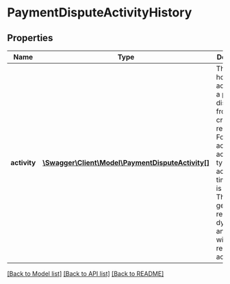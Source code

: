 # PaymentDisputeActivityHistory

## Properties
Name | Type | Description | Notes
------------ | ------------- | ------------- | -------------
**activity** | [**\Swagger\Client\Model\PaymentDisputeActivity[]**](PaymentDisputeActivity.md) | This array holds all activities of a payment dispute, from creation to resolution. For each activity, the activity type, the actor, and a timestamp is shown. The getActivities response is dynamic, and grows with each recorded activity. | [optional] 

[[Back to Model list]](../../README.md#documentation-for-models) [[Back to API list]](../../README.md#documentation-for-api-endpoints) [[Back to README]](../../README.md)

